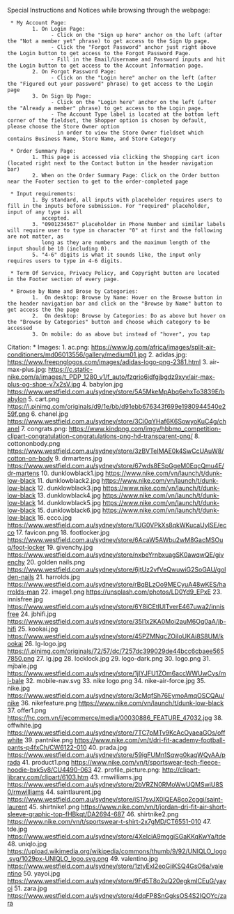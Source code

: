 Special Instructions and Notices while browsing through the webpage:

     * My Account Page:
            1. On Login Page:
                  - Click on the "Sign up here" anchor on the left (after the "Not a member yet" phrase) to get access to the Sign Up page.
                  - Click the "Forgot Password" anchor just right above the Login button to get access to the Forgot Password Page.
                  - Fill in the Email/Username and Password inputs and hit the Login button to get access to the Account Information page.
            2. On Forgot Password Page:
                  - Click on the "Login here" anchor on the left (after the "Figured out your password" phrase) to get access to the Login page
            3. On Sign Up Page:
                  - Click on the "Login here" anchor on the left (after the "Already a member" phrase) to get access to the Login page.
                  - The Account Type label is located at the bottom left corner of the fieldset, the Shopper option is chosen by default, please choose the Store Owner option
                    in order to view the Store Owner fieldset which contains Business Name, Store Name, and Store Category
                 
     * Order Summary Page: 
            1. This page is accessed via clicking the Shopping cart icon (located right next to the Contact button in the header navigation bar)
            2. When on the Order Summary Page: Click on the Order button near the Footer section to get to the order-completed page
      
     * Input requirements: 
            1. By standard, all inputs with placeholder requires users to fill in the inputs before submission. For "required" placeholder, input of any type is all
               accepted.
            3. "0901234567" placeholder in Phone Number and similar labels will require user to type in character "0" at first and the following are not matter, as
               long as they are numbers and the maximum length of the input should be 10 (including 0).
            5. "4-6" digits is what it sounds like, the input only requires users to type in 4-6 digits.
            
     * Term Of Service, Privacy Policy, and Copyright button are located in the Footer section of every page.
      
     * Browse by Name and Brose by Categories:
            1.  On desktop: Browse by Name: Hover on the Browse button in the header navigation bar and click on the "Browse by Name" button to get access the the page
            2.  On desktop: Browse by Categories: Do as above but hover on the "Browse by Categories" button and choose which category to be accessed
            3. On mobile: do as above but instead of "hover", you tap
       
      
Citation:
     * Images:
            1. ac.png: https://www.lg.com/africa/images/split-air-conditioners/md06013556/gallery/medium01.jpg
            2. adidas.jpg: https://www.freepnglogos.com/images/adidas-logo-png-2381.html
            3. air-max-plus.jpg: https://c.static-nike.com/a/images/t_PDP_1280_v1/f_auto/fzqrio6jdfgjbgdz9xyv/air-max-plus-og-shoe-v7x2sV.jpg
            4. babylon.jpg https://www.westfield.com.au/sydney/store/5A5MkeMpAbq6ehxTo3839E/babylon
            5. cart.png https://i.pinimg.com/originals/d9/1e/bb/d91ebb676343f699e1980944540e259f.png
            6. chanel.jpg https://www.westfield.com.au/sydney/store/3Ci0qYHaf6K6SowyoKuC4g/chanel
            7. congrats.png: https://www.kindpng.com/imgv/hbbmo_competition-clipart-congratulation-congratulations-png-hd-transparent-png/
            8. cottononbody.png https://www.westfield.com.au/sydney/store/3zBVTeIMAE0k4SwCcUAuW8/cotton-on-body
            9. drmartens.jpg https://www.westfield.com.au/sydney/store/67wds8ESpGgeM0EqcQmu4E/dr-martens
            10. dunklowblack1.jpg https://www.nike.com/vn/launch/t/dunk-low-black
            11. dunklowblack2.jpg https://www.nike.com/vn/launch/t/dunk-low-black
            12. dunklowblack3.jpg https://www.nike.com/vn/launch/t/dunk-low-black
            13. dunklowblack4.jpg https://www.nike.com/vn/launch/t/dunk-low-black
            14. dunklowblack5.jpg https://www.nike.com/vn/launch/t/dunk-low-black
            15. dunklowblack6.jpg https://www.nike.com/vn/launch/t/dunk-low-black
            16. ecco.jpg https://www.westfield.com.au/sydney/store/1UG0VPkXs8qkWKucaUyISE/ecco
            17. favicon.png
            18. footlocker.jpg https://www.westfield.com.au/sydney/store/6AcaW5AWbu2wM8GacMSOuq/foot-locker
            19. givenchy.jpg https://www.westfield.com.au/sydney/store/nxbeYrnbxuagSK0awqwQE/givenchy
            20. golden nails.png https://www.westfield.com.au/sydney/store/6jtUz2vfVeQwuwiG2SoGAU/golden-nails
            21. harrolds.jpg https://www.westfield.com.au/sydney/store/rBqBLzOo9MECyuA48wKES/harrolds-man
            22. image1.png https://unsplash.com/photos/LD0Yd9_EPxE
            23. innisfree.jpg https://www.westfield.com.au/sydney/store/6Y8iCEtIUITverE467uwa2/innisfree
            24. jbhifi.jpg https://www.westfield.com.au/sydney/store/35I1x2KA0Moi2auM6Og0aA/jb-hifi
            25. kookai.jpg https://www.westfield.com.au/sydney/store/45PZMNqcZOiIoUKAi8S8UM/kookai
            26. lg-logo.jpg https://i.pinimg.com/originals/72/57/dc/7257dc399029de44bcc6cbaee5657850.png
            27. lg.jpg 
            28. locklock.jpg 
            29. logo-dark.png
            30. logo.png
            31. mjbale.jpg https://www.westfield.com.au/sydney/store/1jIYJFU1ZOm6accWWUwCys/mj-bale
            32. mobile-nav.svg
            33. nike logo.png
            34. nike-air-force.jpg
            35. nike.jpg https://www.westfield.com.au/sydney/store/3cMqfSh76EymoAmqOSCQAu/nike
            36. nikefeature.png https://www.nike.com/vn/launch/t/dunk-low-black
            37. offer1.png https://hc.com.vn/i/ecommerce/media/00030886_FEATURE_47032.jpg
            38. offwhite.jpg https://www.westfield.com.au/sydney/store/7TC7pMTv9KcAcOyaeaGOs/offwhite
            39. pantnike.png https://www.nike.com/vn/t/dri-fit-academy-football-pants-p4fxCh/CW6122-010
            40. prada.jpg https://www.westfield.com.au/sydney/store/59igFUMn1Sqwg0kaqWQyAA/prada
            41. product1.png https://www.nike.com/vn/t/sportswear-tech-fleece-hoodie-bxk5v8/CU4490-063
            42. profile_picture.png: http://clipart-library.com/clipart/6103.htm
            43. rmwilliams.jpg https://www.westfield.com.au/sydney/store/2bVRZN0RMoWwUQMSwiU8S0/rmwilliams
            44. saintlaurent.jpg https://www.westfield.com.au/sydney/store/jS17svJX0IQEA8co2cggi/saint-laurent
            45. shirtnike1.png https://www.nike.com/vn/t/jordan-dri-fit-air-short-sleeve-graphic-top-fHBkqt/DA2694-687
            46. shirtnike2.png https://www.nike.com/vn/t/sportswear-t-shirt-2x7gMD/CT6551-010
            47. tde.jpg https://www.westfield.com.au/sydney/store/4XeIciA9mggiSGaKKqKwYa/tde
            48. uniqlo.jpg https://upload.wikimedia.org/wikipedia/commons/thumb/9/92/UNIQLO_logo.svg/1029px-UNIQLO_logo.svg.png
            49. valentino.jpg https://www.westfield.com.au/sydney/store/1ztyExI2eoGiiKSQ4GsO6a/valentino
            50. yayoi.jpg https://www.westfield.com.au/sydney/store/9Fd5T8o2uQ20egkmICEuG/yayoi
            51. zara.jpg https://www.westfield.com.au/sydney/store/4dqFP8SnGgksOS4S2IQOYc/zara

	
	
